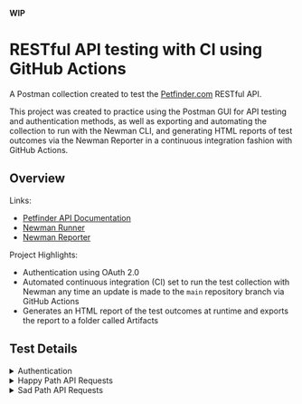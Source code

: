 **WIP**
# RESTful API testing with CI using GitHub Actions

A Postman collection created to test the [Petfinder.com](https://www.petfinder.com) RESTful API.  


This project was created to practice using the Postman GUI for API testing and authentication methods, as well as exporting and automating the collection to run with the Newman CLI, and generating HTML reports of test outcomes via the Newman Reporter in a continuous integration fashion with GitHub Actions.

## Overview

Links:

- [Petfinder API Documentation](https://www.petfinder.com/developers/v2/docs/)
- [Newman Runner](https://www.npmjs.com/package/newman)
- [Newman Reporter](https://www.npmjs.com/package/newman-reporter-htmlextra)

Project Highlights:

- Authentication using OAuth 2.0
- Automated continuous integration (CI) set to run the test collection with Newman any time an update is made to the `main` repository branch via GitHub Actions
- Generates an HTML report of the test outcomes at runtime and exports the report to a folder called Artifacts   



## Test Details
<details>
  <summary>Authentication</summary>
    <br>
    <p>Test Steps</p>
    <ol><li>Send a request for an access token, passing in encrypted variables for <code>client_id</code> and <code>client_secret</code></li>
        <li>Capture the access token from the response body and store in an encrypted variable to be included in the header for subsequent requests</li>
    </ol>
    <p>Expected Results</p>
    <ul><li>Returned successful status code of <code>200</code></li></ul>

</details>

<details>
    <summary>Happy Path API Requests</summary>
      <br>
      <p>Base Call: <code>GET https://api.petfinder.com/v2</code> </p>
  
  <ul><li><details>
        <summary><code>GET /animals</code></summary>
        <p><em>Returns one "page" of animals (default of 20 animals per page)</em></p>
        <p>Expected Results</p>
        <ul><li>Returned successful status code of <code>200</code></li>
          <li>Response time is less than 2 seconds</li>
          <li>Returns one page with the default number of animals (20)</li>
          <li>Returns a JSON object containing an <code>"animals"</code> array of objects</li>
      </ul>
  <hr>
        <p>Query parameters: Location</p>
        <ul>
          <li>By City, State: <code>GET /animals?location={city}, {state}</code></li>
          <li>By Postal Code: <code>GET /animals?location={postal_code}</code></li>
        <ul><li>Expected Results:</li>
          <ul>
            <li>Accepts a string parameter</li>
            <li>Returned successful status code of <code>200</code></li>
                <li>Response time is less than 2 seconds</li>
                <li>Animals returned have distance property value less than the default 100 miles</li>
            </ul>
            </ul>
        </ul>
  </br>
      <p>Query parameters: Distance</p>
    <ul>
      <li>By Miles: <code>/animals?location={postal_code}&distance={miles}</code></li>
        <ul>
          <li>Expected Results:</li>
            <ul>
              <li>Accepts an integer, max: 500</li>
              <li>Returned successful status code of <code>200</code></li>
              <li>Response time is less than 2 seconds</li>
              <li>Animals returned have distance property value less than miles parameter</li>
            </ul>
        </ul>
    </ul>
  </details></li></ul>
  
  <ul><li><details>
        <summary><code>GET /types</code></summary>
        <p><em>Returns an array with every animal type</em></p>
        <p>Expected Results</p>
        <ul><li>Returned successful status code of <code>200</code></li>
          <li>Response time is less than 2 seconds</li>
          <li>Response includes every animal type in the database</li>
      </ul>
  </details></li></ul>

  <ul><li><details>
        <summary><code>GET /animals/{id}</code></summary>
        <p><em>Returns details on a specific animal based on an integer ID</em></p>
        <p>Expected Results</p>
        <ul><li>Accepts an integer</li>
          <li>Only succeeds if there is an ID match in the database</li>
          <li>Returned successful status code of <code>200</code></li>
          <li>Response time is less than 2 seconds</li>
          <li>Response contains an object</li>
          <li>Animal returned has an ID that matches the ID sent in the request</li>
      </ul>
  </details></li></ul>
  </details>

<details>
  <summary>Sad Path API Requests</summary>
    <br>
    
  <ul><li><details>
          <summary><code>401</code> Invalid Auth</summary>
    </br>
        <p>Scenarios Tested:</p>
            <ul>
                <li>No Access Token</li>
                <li>Invalid Auth Type (Basic auth with username and pw)</li>
                <li>Incorrect Token Input</li>
            </ul>
    </br>
        <p>Expected Results:</p>
            <ul>
                <li>Returned status code of <code>401</code></li>
                <li>Response message <code>"Access token invalid or expired"</code></li>
            </ul>
    </details></li></ul>
</details>
  

